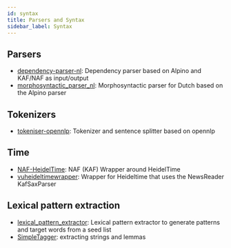 ```yaml
---
id: syntax
title: Parsers and Syntax 
sidebar_label: Syntax
---
```


## Parsers

* [dependency-parser-nl](https://github.com/cltl/dependency-parser-nl): Dependency parser based on Alpino and KAF/NAF as input/output
* [morphosyntactic_parser_nl](https://github.com/cltl/morphosyntactic_parser_nl): Morphosyntactic parser for Dutch based on the Alpino parser

## Tokenizers

* [tokeniser-opennlp](https://github.com/cltl/tokeniser-opennlp): Tokenizer and sentence splitter based on opennlp

## Time

* [NAF-HeidelTime](https://github.com/cltl/NAF-HeidelTime): NAF (KAF) Wrapper around HeidelTime
* [vuheideltimewrapper](https://github.com/cltl/vuheideltimewrapper): Wrapper for Heideltime that uses the NewsReader KafSaxParser

## Lexical pattern extraction

* [lexical_pattern_extractor](https://github.com/cltl/lexical_pattern_extractor): Lexical pattern extractor to generate patterns and target words from a seed list
* [SimpleTagger](https://github.com/cltl/SimpleTagger): extracting strings and lemmas

